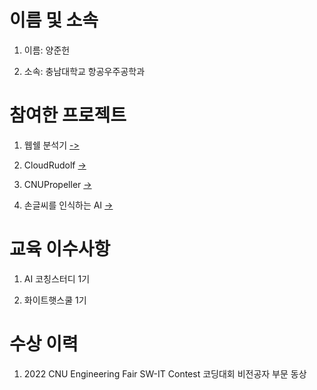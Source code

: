 # 이름 및 소속
1. 이름: 양준헌
   
2. 소속: 충남대학교 항공우주공학과

# 참여한 프로젝트

1. 웹쉘 분석기 [->](https://github.com/greyhawk16/webshell_detector)

2. CloudRudolf [->](https://github.com/greyhawk16/CloudRudolf)

3. CNUPropeller [->](https://github.com/greyhawk16/CNUPropeller)

4. 손글씨를 인식하는 AI [->](https://github.com/greyhawk16/SaDaBird_06)

# 교육 이수사항

1. AI 코칭스터디 1기

2. 화이트햇스쿨 1기

# 수상 이력

1. 2022 CNU Engineering Fair SW-IT Contest 코딩대회 비전공자 부문 동상

